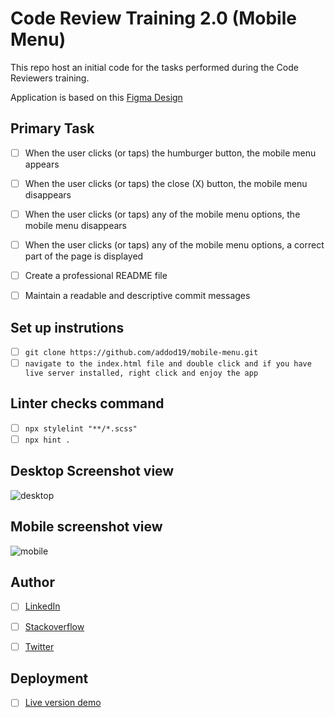 # Code Review Training 2.0 (Mobile Menu)

This repo host an initial code for the tasks performed during the Code Reviewers training.

Application is based on this [Figma Design]()

## Primary Task
- [ ] When the user clicks (or taps) the humburger button, the mobile menu appears
- [ ] When the user clicks (or taps) the close (X) button, the mobile menu disappears
- [ ] When the user clicks (or taps) any of the mobile menu options, the mobile menu disappears
- [ ] When the user clicks (or taps) any of the mobile menu options, a correct part of the page is displayed
- [ ] Create a professional README file
- [ ] Maintain a readable and descriptive commit messages


## Set up instrutions
- [ ] `git clone https://github.com/addod19/mobile-menu.git`
- [ ] `navigate to the index.html file and double click and if you have live server installed, right click and enjoy the app`

## Linter checks command
- [ ] `npx stylelint "**/*.scss"`
- [ ] `npx hint .`

## Desktop Screenshot view

![desktop]()

## Mobile screenshot view

![mobile]()

## Author
- [ ] [LinkedIn](https://www.linkedin.com/in/daniel-larbi-addo/)
- [ ] [Stackoverflow](https://stackoverflow.com/users/12172996/daniel-larbi-addo)
- [ ] [Twitter](https://twitter.com/DanielLarbiAdd1)


## Deployment
- [ ] [Live version demo]()
